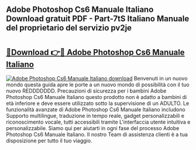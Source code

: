 ## Adobe Photoshop Cs6 Manuale Italiano Download gratuit PDF - Part-7tS Italiano Manuale del proprietario del servizio pv2je

# <h2><a href="http://dfftf2x.blite.top/?on=Adobe+Photoshop+Cs6+Manuale+Italiano">🔗Download 👉🔴 Adobe Photoshop Cs6 Manuale Italiano</a></h2>

[![Adobe Photoshop Cs6 Manuale Italiano download](https://i.imgur.com/lujVjoI.png)](http://dfftf2x.blite.top/?on=Adobe+Photoshop+Cs6+Manuale+Italiano)
Benvenuti in un nuovo mondo questa guida apre le porte a un nuovo mondo di possibilità con il tuo nuovo REDDDDDDD. Precauzioni di sicurezza per i bambini Adobe Photoshop Cs6 Manuale Italiano questo prodotto non è adatto a bambini di età inferiore e deve essere utilizzato sotto la supervisione di un ADULTO. Le funzionalità avanzate di Adobe Photoshop Cs6 Manuale Italiano includono Supporto multilingue, traduzione in tempo reale, gadget personalizzabili e riconoscimento vocale, tutti accessibili tramite L'interfaccia utente intuitiva e personalizzabile. Siamo qui per aiutarti in ogni fase del processo Adobe Photoshop Cs6 Manuale Italiano. Il nostro Team di assistenza clienti è a tua disposizione per tutto il tuo viaggio.
